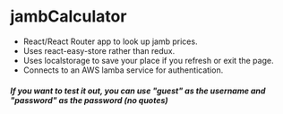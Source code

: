 # jambCalculator

* React/React Router app to look up jamb prices.
* Uses react-easy-store rather than redux.
* Uses localstorage to save your place if you refresh or exit the page.
* Connects to an AWS lamba service for authentication.

##### If you want to test it out, you can use "guest" as the username and "password" as the password (no quotes)
